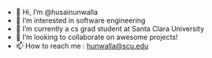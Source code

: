 - 👋 Hi, I’m @husainunwalla
- 👀 I’m interested in software engineering
- 🌱 I’m currently a cs grad student at Santa Clara University
- 💞️ I’m looking to collaborate on awesome projects!
- 📫 How to reach me : hunwalla@scu.edu

<!---
husainunwalla/husainunwalla is a ✨ special ✨ repository because its `README.md` (this file) appears on your GitHub profile.
You can click the Preview link to take a look at your changes.
--->
